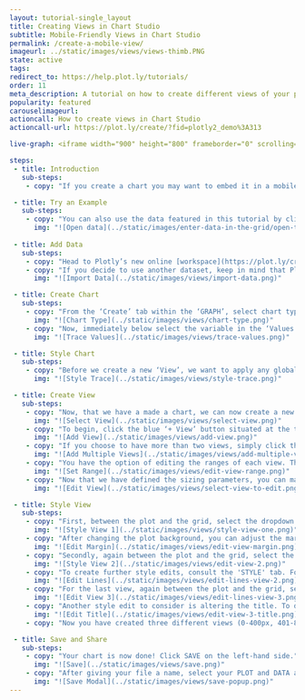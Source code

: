 ```yaml
---
layout: tutorial-single_layout
title: Creating Views in Chart Studio
subtitle: Mobile-Friendly Views in Chart Studio
permalink: /create-a-mobile-view/
imageurl: ../static/images/views/views-thimb.PNG
state: active
tags:
redirect_to: https://help.plot.ly/tutorials/
order: 11
meta_description: A tutorial on how to create different views of your plot in Chart Studio
popularity: featured
carouselimageurl:
actioncall: How to create views in Chart Studio
actioncall-url: https://plot.ly/create/?fid=plotly2_demo%3A313

live-graph: <iframe width="900" height="800" frameborder="0" scrolling="no" src="https://plot.ly/~plotly2_demo/314/"></iframe>

steps:
 - title: Introduction
   sub-steps:
    - copy: "If you create a chart you may want to embed it in a mobile-friendly website. With Chart Studio, you can do this by simply creating a new 'View', allowing you to customise the layout properties and as a consequence an embedded plot will be responsive to changes in webpage width. To illustrate, in this tutorial we will create mutliple views of a histogram."

 - title: Try an Example
   sub-steps:
    - copy: "You can also use the data featured in this tutorial by clicking on 'Open This Data in Plotly' on the left-hand side. It'll open in your workspace."
      img: "![Open data](../static/images/enter-data-in-the-grid/open-this-data.png)"
 
 - title: Add Data
   sub-steps:
    - copy: "Head to Plotly’s new online [workspace](https://plot.ly/create) and add your data. You have the option of typing directly in the grid, uploading your file, or entering a URL of an online dataset. For this tutorial, copy the Walmart dataset URL (https://raw.githubusercontent.com/plotly/datasets/master/1962_2006_walmart_store_openings.csv) and then in the workspace select 'import data' by 'URL', and paste the URL link in the text box." 
    - copy: "If you decide to use another dataset, keep in mind that Plotly accepts .xls, .xlsx, or .csv files. For more information on how to enter your data, see [this](http://help.plot.ly/add-data-to-the-plotly-grid/) tutorial."
      img: "![Import Data](../static/images/views/import-data.png)"

 - title: Create Chart
   sub-steps:
    - copy: "From the ‘Create’ tab within the ‘GRAPH’, select chart type, such as ‘Histogram’, from the ‘Chart Type’ dropdown."
      img: "![Chart Type](../static/images/views/chart-type.png)"
    - copy: "Now, immediately below select the variable in the ‘Values’ dropdown. You ought to see a histogram binned by year."
      img: "![Trace Values](../static/images/views/trace-values.png)"

 - title: Style Chart
   sub-steps:
    - copy: "Before we create a new ‘View’, we want to apply any global features – that is features that are present irrespective of ‘View’. In this tutorial, we will simply change the colour of the trace by clicking the ‘Traces’ tab under ‘STYLE’ and editing the fill colour."
      img: "![Style Trace](../static/images/views/style-trace.png)"

 - title: Create View
   sub-steps:
    - copy: "Now, that we have a made a chart, we can now create a new “View”. Below the ‘STYLE’ tab, select ‘Mobile’.  Also note, that the instructions on mobile views appear in the panel to the immediate right."
      img: "![Select View](../static/images/views/select-view.png)"
    - copy: "To begin, click the blue ‘+ View’ button situated at the top of the panel. Notice that when you click the button, multiple views (‘view 1’ and ‘view 2’) will open immediately below. ‘View 1’ will range between 0px – 320px whereas ‘View 2’ will be applied to widths greater than 320px."
      img: "![Add View](../static/images/views/add-view.png)"
    - copy: "If you choose to have more than two views, simply click the ‘+ View’ again. By default, this will create three views which will range between 0-320px, 321-640px, and greater than 640px."
      img: "![Add Multiple Views](../static/images/views/add-multiple-views.png)"
    - copy: "You have the option of editing the ranges of each view. This can be done by adjusting the ‘Max Width’ inside each ‘View’ box. For the purpose of this tutorial, we have select to set the ‘Views’ at 0-400px, 401-800px, and greater than 800px, respectively."
      img: "![Set Range](../static/images/views/edit-view-range.png)"
    - copy: "Now that we have defined the sizing parameters, you can make individual edits to each view. That is, you can select ‘View 1’ and make changes to the layout and then select another ‘View’ making different changes. We will look at this step in greater detail."
      img: "![Edit View](../static/images/views/select-view-to-edit.png)"

 - title: Style View
   sub-steps:
    - copy: "First, between the plot and the grid, select the dropdown with the title ‘View’. Here, you can select which ‘View’ to edit. For the purpose of this tutorial, we will select the first view – ‘View 1: 0px – 400px’. Next, select ‘Layout’ under ‘STYLE’ and in the ‘Canvas’ box change the ‘Plot Background’ to grey. What this means is that when the container width is between 0-400px, the background of the plot will be gray."
      img: "![Style View 1](../static/images/views/style-view-one.png)"
    - copy: "After changing the plot background, you can adjust the margin and padding for this smaller view. Click ‘Layout’ under the ‘STYLE’ tab, and in the ‘Margins and Padding’ box set the values to 25, 50, 50, 25, and 0px respectively."
      img: "![Edit Margin](../static/images/views/edit-view-margin.png)"
    - copy: "Secondly, again between the plot and the grid, select the dropdown with the title ‘View’. Here, you can select ‘View 2: 401px – 800px’. Next, select ‘Layout’ under ‘STYLE’ and in the ‘Canvas’ box change the ‘Plot Background’ to another color. Now, if the container width is between 401-800px the background of the plot will be the selected color for 'View 2'."
      img: "![Style View 2](../static/images/views/edit-view-2.png)"
    - copy: "To create further style edits, consult the 'STYLE' tab. For this tutorial, click 'Axes' and then the 'Lines' panel. Here, you can toggle the grid lines on or off by clicking 'Hide'."
      img: "![Edit Lines](../static/images/views/edit-lines-view-2.png)"
    - copy: "For the last view, again between the plot and the grid, select the dropdown with the title ‘View’. Here, you can select 'View 3: 800px and greater'. Next, click 'Axes' and then the 'Lines' panel. Here, like before, you can toggle the grid lines on or off by clicking 'Hide'."
      img: "![Edit View 3](../static/images/views/edit-lines-view-3.png)"
    - copy: "Another style edit to consider is altering the title. To do this, you can simply click and edit the title box in the plot or click 'Layout' under the 'STYLE' tab, then select the 'Title and Fonts' panel. In this tutorial, we have used html text and additionally changed the title color."
      img: "![Edit Title](../static/images/views/edit-view-3-title.png)"
    - copy: "Now you have created three different views (0-400px, 401-800px, 800px+), each with different styles that'll be invoked be webpage width. These examples above are only an introduction and there is more extensive edits possible in Chart Studio"

 - title: Save and Share
   sub-steps:
    - copy: "Your chart is now done! Click SAVE on the left-hand side."
      img: "![Save](../static/images/views/save.png)"
    - copy: "After giving your file a name, select your PLOT and DATA as 'Public' or 'Private'. For more information on how sharing works, including the difference between private, public and secret sharing, visit [this](http://help.plot.ly/save-share-and-export-in-plotly/) page."
      img: "![Save Modal](../static/images/views/save-popup.png)"
---
```

